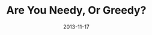 ---
title: "Are You Needy, Or Greedy?"
speaker: "Barry Gin"
date: "2013-11-17"
sermonUrl: "//35.190.93.184/sermons/20131117_sunday_pastor_barry_gin_are_you_needy_or_greedy.mp3"
---